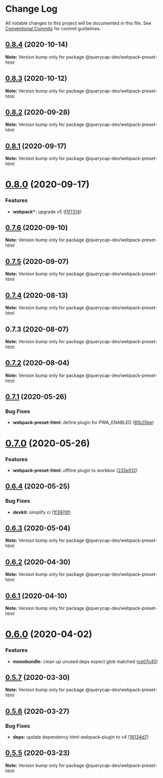 # Change Log

All notable changes to this project will be documented in this file.
See [Conventional Commits](https://conventionalcommits.org) for commit guidelines.

## [0.8.4](https://github.com/querycap/webappkit/compare/@querycap-dev/webpack-preset-html@0.8.3...@querycap-dev/webpack-preset-html@0.8.4) (2020-10-14)

**Note:** Version bump only for package @querycap-dev/webpack-preset-html





## [0.8.3](https://github.com/querycap/webappkit/compare/@querycap-dev/webpack-preset-html@0.8.2...@querycap-dev/webpack-preset-html@0.8.3) (2020-10-12)

**Note:** Version bump only for package @querycap-dev/webpack-preset-html

## [0.8.2](https://github.com/querycap/webappkit/compare/@querycap-dev/webpack-preset-html@0.8.1...@querycap-dev/webpack-preset-html@0.8.2) (2020-09-28)

**Note:** Version bump only for package @querycap-dev/webpack-preset-html

## [0.8.1](https://github.com/querycap/webappkit/compare/@querycap-dev/webpack-preset-html@0.8.0...@querycap-dev/webpack-preset-html@0.8.1) (2020-09-17)

**Note:** Version bump only for package @querycap-dev/webpack-preset-html

# [0.8.0](https://github.com/querycap/webappkit/compare/@querycap-dev/webpack-preset-html@0.7.6...@querycap-dev/webpack-preset-html@0.8.0) (2020-09-17)

### Features

- **webpack\*:** upgrade v5 ([f1f7314](https://github.com/querycap/webappkit/commit/f1f731455891400904d64eb44ebf3a94d8f414cb))

## [0.7.6](https://github.com/querycap/webappkit/compare/@querycap-dev/webpack-preset-html@0.7.5...@querycap-dev/webpack-preset-html@0.7.6) (2020-09-10)

**Note:** Version bump only for package @querycap-dev/webpack-preset-html

## [0.7.5](https://github.com/querycap/webappkit/compare/@querycap-dev/webpack-preset-html@0.7.4...@querycap-dev/webpack-preset-html@0.7.5) (2020-09-07)

**Note:** Version bump only for package @querycap-dev/webpack-preset-html

## [0.7.4](https://github.com/querycap/webappkit/compare/@querycap-dev/webpack-preset-html@0.7.3...@querycap-dev/webpack-preset-html@0.7.4) (2020-08-13)

**Note:** Version bump only for package @querycap-dev/webpack-preset-html

## 0.7.3 (2020-08-07)

**Note:** Version bump only for package @querycap-dev/webpack-preset-html

## [0.7.2](https://github.com/querycap/devkit/compare/@querycap-dev/webpack-preset-html@0.7.1...@querycap-dev/webpack-preset-html@0.7.2) (2020-08-04)

**Note:** Version bump only for package @querycap-dev/webpack-preset-html

## [0.7.1](https://github.com/querycap/devkit/compare/@querycap-dev/webpack-preset-html@0.7.0...@querycap-dev/webpack-preset-html@0.7.1) (2020-05-26)

### Bug Fixes

- **webpack-preset-html:** define plugin for PWA_ENABLED ([8fb25be](https://github.com/querycap/devkit/commit/8fb25beed1fad3403c4deb2aa09ab16e3b91ecb4))

# [0.7.0](https://github.com/querycap/devkit/compare/@querycap-dev/webpack-preset-html@0.6.4...@querycap-dev/webpack-preset-html@0.7.0) (2020-05-26)

### Features

- **webpack-preset-html:** offline plugin to workbox ([235e512](https://github.com/querycap/devkit/commit/235e512bb1b89b1a459614036de2dc1c731cd1bb))

## [0.6.4](https://github.com/querycap/devkit/compare/@querycap-dev/webpack-preset-html@0.6.3...@querycap-dev/webpack-preset-html@0.6.4) (2020-05-25)

### Bug Fixes

- **devkit:** simplify ci ([1f3970f](https://github.com/querycap/devkit/commit/1f3970f3a7b9306fb033420818fd1ff28d5fae59))

## [0.6.3](https://github.com/querycap/devkit/compare/@querycap-dev/webpack-preset-html@0.6.2...@querycap-dev/webpack-preset-html@0.6.3) (2020-05-04)

**Note:** Version bump only for package @querycap-dev/webpack-preset-html

## [0.6.2](https://github.com/querycap/devkit/compare/@querycap-dev/webpack-preset-html@0.6.1...@querycap-dev/webpack-preset-html@0.6.2) (2020-04-30)

**Note:** Version bump only for package @querycap-dev/webpack-preset-html

## [0.6.1](https://github.com/querycap/devkit/compare/@querycap-dev/webpack-preset-html@0.6.0...@querycap-dev/webpack-preset-html@0.6.1) (2020-04-10)

**Note:** Version bump only for package @querycap-dev/webpack-preset-html

# [0.6.0](https://github.com/querycap/devkit/compare/@querycap-dev/webpack-preset-html@0.5.7...@querycap-dev/webpack-preset-html@0.6.0) (2020-04-02)

### Features

- **monobundle:** clean up unused deps expect glob matched ([ce07c45](https://github.com/querycap/devkit/commit/ce07c45b88fb3903ab4fae75fb889d4e9cff2ba7))

## [0.5.7](https://github.com/querycap/devkit/compare/@querycap-dev/webpack-preset-html@0.5.6...@querycap-dev/webpack-preset-html@0.5.7) (2020-03-30)

**Note:** Version bump only for package @querycap-dev/webpack-preset-html

## [0.5.6](https://github.com/querycap/devkit/compare/@querycap-dev/webpack-preset-html@0.5.5...@querycap-dev/webpack-preset-html@0.5.6) (2020-03-27)

### Bug Fixes

- **deps:** update dependency html-webpack-plugin to v4 ([16134d7](https://github.com/querycap/devkit/commit/16134d7f581ed6e580a00a9dff9ca2c63ddf6de5))

## [0.5.5](https://github.com/querycap/devkit/compare/@querycap-dev/webpack-preset-html@0.5.4...@querycap-dev/webpack-preset-html@0.5.5) (2020-03-23)

**Note:** Version bump only for package @querycap-dev/webpack-preset-html
